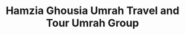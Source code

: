 ---
title: "Hamzia Ghousia Umrah Travel and Tour Umrah Group"
url: /karachi/hamzia-ghousia-umrah-travel-and-tour-umrah-group/
shop: Reisebüro
---